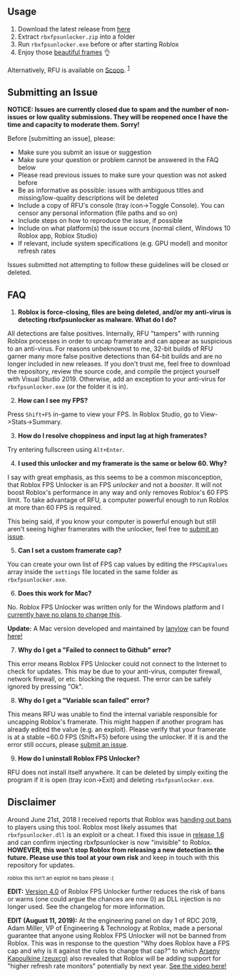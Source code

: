 ## Usage
1. Download the latest release from [here](https://github.com/axslin/rbxfpsunlocker)
2. Extract `rbxfpsunlocker.zip` into a folder
3. Run `rbxfpsunlocker.exe` before or after starting Roblox
4. Enjoy those [beautiful frames](https://i.imgur.com/vsLf04O.png) 👌

Alternatively, RFU is available on [Scoop](https://scoop.sh/). <sup>[1](https://github.com/Calinou/scoop-games/blob/master/bucket/rbxfpsunlocker.json)</sup>

## Submitting an Issue

**NOTICE: Issues are currently closed due to spam and the number of non-issues or low quality submissions. They will be reopened once I have the time and capacity to moderate them. Sorry!**

Before [submitting an issue], please:
- Make sure you submit an issue or suggestion
- Make sure your question or problem cannot be answered in the FAQ below
- Please read previous issues to make sure your question was not asked before
- Be as informative as possible: issues with ambiguous titles and missing/low-quality descriptions will be deleted
- Include a copy of RFU's console (tray icon->Toggle Console). You can censor any personal information (file paths and so on)
- Include steps on how to reproduce the issue, if possible
- Include on what platform(s) the issue occurs (normal client, Windows 10 Roblox app, Roblox Studio)
- If relevant, include system specifications (e.g. GPU model) and monitor refresh rates

Issues submitted not attempting to follow these guidelines will be closed or deleted.

## FAQ

1. **Roblox is force-closing, files are being deleted, and/or my anti-virus is detecting rbxfpsunlocker as malware. What do I do?**

All detections are false positives. Internally, RFU "tampers" with running Roblox processes in order to uncap framerate and can appear as suspicious to an anti-virus. For reasons unbeknownst to me, 32-bit builds of RFU garner many more false positive detections than 64-bit builds and are no longer included in new releases. If you don't trust me, feel free to download the repository, review the source code, and compile the project yourself with Visual Studio 2019. Otherwise, add an exception to your anti-virus for `rbxfpsunlocker.exe` (or the folder it is in).

2. **How can I see my FPS?**

Press `Shift+F5` in-game to view your FPS. In Roblox Studio, go to View->Stats->Summary.

3. **How do I resolve choppiness and input lag at high framerates?**

Try entering fullscreen using `Alt+Enter`.

4. **I used this unlocker and my framerate is the same or below 60. Why?**

I say with great emphasis, as this seems to be a common misconception, that Roblox FPS Unlocker is an FPS _unlocker_ and not a _booster_. It will not boost Roblox's performance in any way and only removes Roblox's 60 FPS limit. To take advantage of RFU, a computer powerful enough to run Roblox at more than 60 FPS is required.

This being said, if you know your computer is powerful enough but still aren't seeing higher framerates with the unlocker, feel free to [submit an issue](https://github.com/axstin/rbxfpsunlocker/#submitting-an-issue).

5. **Can I set a custom framerate cap?**

You can create your own list of FPS cap values by editing the `FPSCapValues` array inside the `settings` file located in the same folder as `rbxfpsunlocker.exe`.

6. **Does this work for Mac?**

No. Roblox FPS Unlocker was written only for the Windows platform and I [currently have no plans to change this](https://github.com/axstin/rbxfpsunlocker/issues/49).

**Update:** A Mac version developed and maintained by [lanylow](https://github.com/lanylow) can be found [here!](https://github.com/lanylow/rbxfpsunlocker-osx)

7. **Why do I get a "Failed to connect to Github" error?**

This error means Roblox FPS Unlocker could not connect to the Internet to check for updates. This may be due to your anti-virus, computer firewall, network firewall, or etc. blocking the request. The error can be safely ignored by pressing "Ok".

8. **Why do I get a "Variable scan failed" error?**

This means RFU was unable to find the internal variable responsible for uncapping Roblox's framerate. This might happen if another program has already edited the value (e.g. an exploit). Please verify that your framerate is at a stable ~60.0 FPS (Shift+F5) before using the unlocker. If it is and the error still occurs, please [submit an issue](https://github.com/axstin/rbxfpsunlocker/#submitting-an-issue).

9. **How do I uninstall Roblox FPS Unlocker?**

RFU does not install itself anywhere. It can be deleted by simply exiting the program if it is open (tray icon->Exit) and deleting `rbxfpsunlocker.exe`.

##  Disclaimer

Around June 21st, 2018 I received reports that Roblox was [handing out bans](https://i.imgur.com/i4NEGB0.png) to players using this tool. Roblox most likely assumes that `rbxfpsunlocker.dll` is an exploit or a cheat. I fixed this issue in [release 1.6](https://github.com/axstin/rbxfpsunlocker/releases/tag/v1.6) and can confirm injecting rbxfpsunlocker is now "invisible" to Roblox. **HOWEVER, this won't stop Roblox from releasing a new detection in the future. Please use this tool at your own risk** and keep in touch with this repository for updates.

<sub>roblox this isn't an exploit no bans please :(</sub>

**EDIT:** [Version 4.0](https://github.com/axstin/rbxfpsunlocker/releases/tag/v4.0) of Roblox FPS Unlocker further reduces the risk of bans or warns (one could argue the chances are now 0) as DLL injection is no longer used. See the changelog for more information.

**EDIT (August 11, 2019):** At the engineering panel on day 1 of RDC 2019, Adam Miller, VP of Engineering & Technology at Roblox, made a personal guarantee that anyone using Roblox FPS Unlocker will not be banned from Roblox. This was in response to the question "Why does Roblox have a FPS cap and why is it against the rules to change that cap?" to which [Arseny Kapoulkine (zeuxcg)](https://twitter.com/zeuxcg) also revealed that Roblox will be adding support for "higher refresh rate monitors" potentially by next year. [See the video here!](https://youtu.be/5gNzFsJlFbo?t=143)


